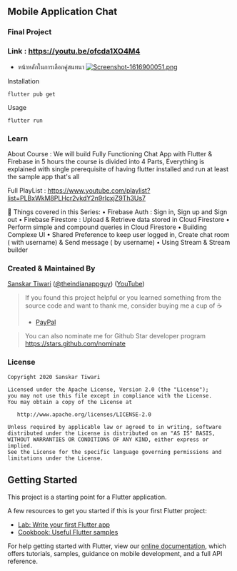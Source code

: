 ## Mobile Application Chat
### Final Project
### Link : https://youtu.be/ofcda1XO4M4

- หน้าหลักในการเลือกคู่สนทนา
[![Screenshot-1616900051.png](https://i.postimg.cc/wjPXnKvL/Screenshot-1616900051.png)](https://postimg.cc/ts3nVMF4)

Installation

```
flutter pub get
```
Usage 

```
flutter run
```

### Learn

About Course : We will build Fully Functioning Chat App with Flutter & Firebase in 5 hours  the course is divided into 4 Parts, Everything is explained with single prerequisite of having flutter installed and run at least the sample app that's all

Full PlayList : https://www.youtube.com/playlist?list=PLBxWkM8PLHcr2vkdY2n9rIcxjZ9Th3Us7

📕 Things covered in this Series:
• Firebase Auth :  Sign in, Sign up and Sign out
• Firebase Firestore : Upload & Retrieve data stored in Cloud Firestore
• Perform simple and compound queries in Cloud Firestore
• Building Complexe UI 
• Shared Preference to keep user logged in, Create chat room ( with username) & Send message ( by username)
• Using Stream & Stream builder

### Created & Maintained By

[Sanskar Tiwari](https://github.com/theindianappguy) ([@theindianappguy](https://twitter.com/Theindianappguy)) ([YouTube](https://www.youtube.com/c/SanskarTiwari))

> If you found this project helpful or you learned something from the source code and want to thank me, consider buying me a cup of :coffee:
>
> - [PayPal](https://paypal.me/iamsanskartiwari)
 
> You can also nominate me for Github Star developer program
> https://stars.github.com/nominate

### License

    Copyright 2020 Sanskar Tiwari

    Licensed under the Apache License, Version 2.0 (the "License");
    you may not use this file except in compliance with the License.
    You may obtain a copy of the License at

       http://www.apache.org/licenses/LICENSE-2.0

    Unless required by applicable law or agreed to in writing, software
    distributed under the License is distributed on an "AS IS" BASIS,
    WITHOUT WARRANTIES OR CONDITIONS OF ANY KIND, either express or implied.
    See the License for the specific language governing permissions and
    limitations under the License.


## Getting Started

This project is a starting point for a Flutter application.

A few resources to get you started if this is your first Flutter project:

- [Lab: Write your first Flutter app](https://flutter.dev/docs/get-started/codelab)
- [Cookbook: Useful Flutter samples](https://flutter.dev/docs/cookbook)

For help getting started with Flutter, view our
[online documentation](https://flutter.dev/docs), which offers tutorials,
samples, guidance on mobile development, and a full API reference.
